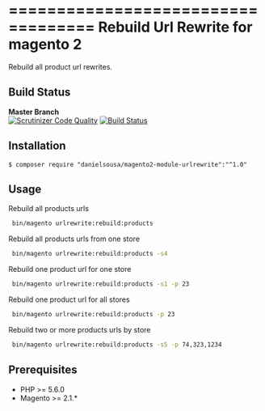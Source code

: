 ===================================
 Rebuild Url Rewrite for magento 2
===================================

Rebuild all product url rewrites.


Build Status
------------
**Master Branch**  
[![Scrutinizer Code Quality](https://scrutinizer-ci.com/g/DanielSousa/rebuild-urlrewrite/badges/quality-score.png?b=master)](https://scrutinizer-ci.com/g/DanielSousa/rebuild-urlrewrite/?branch=master)
[![Build Status](https://scrutinizer-ci.com/g/DanielSousa/rebuild-urlrewrite/badges/build.png?b=master)](https://scrutinizer-ci.com/g/DanielSousa/rebuild-urlrewrite/build-status/master)


Installation
------------

```
$ composer require "danielsousa/magento2-module-urlrewrite":"^1.0"
```

Usage
-----

Rebuild all products urls

```bash
 bin/magento urlrewrite:rebuild:products
```

Rebuild all products urls from one store

```bash
 bin/magento urlrewrite:rebuild:products -s4
```

Rebuild one product url for one store

```bash
 bin/magento urlrewrite:rebuild:products -s1 -p 23
```

Rebuild one product url for all stores

```bash
 bin/magento urlrewrite:rebuild:products -p 23
```


Rebuild two or more products urls by store

```bash
 bin/magento urlrewrite:rebuild:products -s5 -p 74,323,1234
```


Prerequisites
-------------

- PHP >= 5.6.0
- Magento >= 2.1.*